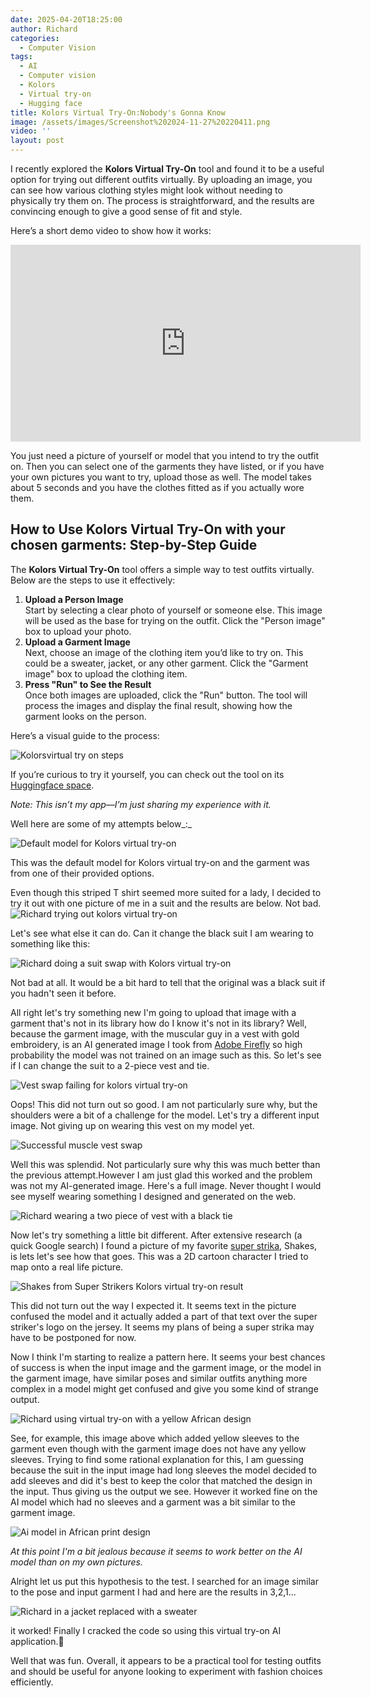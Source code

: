 ```yaml
---
date: 2025-04-20T18:25:00
author: Richard
categories:
  - Computer Vision
tags:
  - AI
  - Computer vision
  - Kolors
  - Virtual try-on
  - Hugging face
title: Kolors Virtual Try-On:Nobody's Gonna Know
image: /assets/images/Screenshot%202024-11-27%20220411.png
video: ''
layout: post
---
```

I recently explored the **Kolors Virtual Try-On** tool and found it to be a useful option for trying out different outfits virtually. By uploading an image, you can see how various clothing styles might look without needing to physically try them on. The process is straightforward, and the results are convincing enough to give a good sense of fit and style.

Here’s a short demo video to show how it works:

<iframe width="560" height="315" src="https://www.youtube.com/embed/NE3VyGCqMLU" title="YouTube video player" frameborder="0" allow="accelerometer; autoplay; clipboard-write; encrypted-media; gyroscope; picture-in-picture; web-share" allowfullscreen></iframe>

You just need a picture of yourself or model that you intend to try the outfit on. Then you can select one of the garments they have listed, or if you have your own pictures you want to try, upload those as well. The model takes about 5 seconds and you have the clothes fitted as if you actually wore them.

## How to Use Kolors Virtual Try-On with your chosen garments: Step-by-Step Guide

The **Kolors Virtual Try-On** tool offers a simple way to test outfits virtually. Below are the steps to use it effectively:

1. **Upload a Person Image**  
   Start by selecting a clear photo of yourself or someone else. This image will be used as the base for trying on the outfit. Click the "Person image" box to upload your photo.
2. **Upload a Garment Image**  
   Next, choose an image of the clothing item you’d like to try on. This could be a sweater, jacket, or any other garment. Click the "Garment image" box to upload the clothing item.
3. **Press "Run" to See the Result**  
   Once both images are uploaded, click the "Run" button. The tool will process the images and display the final result, showing how the garment looks on the person.

Here’s a visual guide to the process:

![Kolorsvirtual try on steps](/assets/images/Screenshot%202024-11-27%20220411.png "Kolorsvirtual try on steps")

If you’re curious to try it yourself, you can check out the tool on its [Huggingface space](https://huggingface.co/spaces/Kwai-Kolors/Kolors-Virtual-Try-On). 

_Note: This isn’t my app—I’m just sharing my experience with it._

Well here are some of my attempts below\_:\_

![Default model for Kolors virtual try-on](blob:https://rdjarbeng.github.io/5a39bbef-ba35-4f10-a197-ee162f0cc479)

This was the default model for Kolors virtual try-on and the garment was from one of their provided options.

Even though this striped T shirt seemed more suited for a lady, I decided to try it out with one picture of me in a suit and the results are below. Not bad.![Richard trying out kolors virtual try-on](blob:https://rdjarbeng.github.io/0ddc463e-cd4b-4df2-9b7b-f1e71df8abfb "Richard trying out kolors virtual try-on")

Let's see what else it can do. Can it change the black suit I am wearing to something like this:

![Richard doing a suit swap with Kolors virtual try-on](blob:https://rdjarbeng.github.io/18d3b734-91e0-4489-8b6c-d2c8d515ec53 "Richard doing a suit swap with Kolors virtual try-on")

Not bad at all. It would be a bit hard to tell that the original was a black suit if you hadn't seen it before.

All right let's try something new I'm going to upload that image with a garment that's not in its library how do I know it's not in its library? Well, because the garment image, with the muscular guy in a vest with gold embroidery, is an AI generated image I took from [Adobe Firefly](https://www.adobe.com/products/firefly.html) so high probability the model was not trained on an image such as this. So let's see if I can change the suit to a 2-piece vest and tie.

![Vest swap failing for kolors virtual try-on](blob:https://rdjarbeng.github.io/2bed158b-5716-4cad-9d71-ef0376467a1e "Vest swap failing for kolors virtual try-on")

Oops! This did not turn out so good. I am not particularly sure why, but the shoulders were a bit of a challenge for the model. Let's try a different input image. Not giving up on wearing this vest on my model yet.

![Successful muscle vest swap](blob:https://rdjarbeng.github.io/118959b4-490c-470b-8911-744e0f23f12c "Successful muscle vest swap")

Well this was splendid. Not particularly sure why this was much better than the previous attempt.However I am just glad this worked and the problem was not my AI-generated image. Here's a full image. Never thought I would see myself wearing something I designed and generated on the web.

![Richard wearing a two piece of vest with a black tie](/assets/images/kolors_muscle_vest_swap_final.png "Richard wearing a two piece of vest with a black tie")

Now let's try something a little bit different. After extensive research (a quick Google search) I found a picture of my favorite [super strika](https://www.youtube.com/user/TheSupaStrikas), Shakes, is lets let's see how that goes. This was a 2D cartoon character I tried to map onto a real life picture.

![Shakes from Super Strikers Kolors virtual try-on result](/assets/images/kolors_super_strikas.png "Shakes from Super Strikers Kolors virtual try-on result")

This did not turn out the way I expected it. It seems text in the picture confused the model and it actually added a part of that text over the super striker's logo on the jersey. It seems my plans of being a super strika may have to be postponed for now.

Now I think I'm starting to realize a pattern here. It seems your best chances of success is when the input image and the garment image, or the model in the garment image, have similar poses and similar outfits anything more complex in a model might get confused and give you some kind of strange output.

![Richard using virtual try-on with a yellow African design](/assets/images/kolors_yellow_africa.png "Richard using virtual try-on with a yellow African design")

See, for example, this image above which added yellow sleeves to the garment even though with the garment image does not have any yellow sleeves. Trying to find some rational explanation for this, I am guessing because the suit in the input image had long sleeves the model decided to add sleeves and did it's best to keep the color that matched the design in the input. Thus giving us the output we see. However it worked fine on the AI model which had no sleeves and a garment was a bit similar to the garment image.

![Ai model in African print design](/assets/images/kolors_yellow_africa_model.png "Ai model in African print design")

_&#32;At this point I'm a bit jealous because it seems to work better on the AI model than on my own pictures._

Alright let us put this hypothesis to the test. I searched for an image similar to the pose and input garment I had and here are the results in 3,2,1...

![Richard in a jacket replaced with a sweater](/assets/images/kolors_sweater_model.png "Richard in a jacket replaced with a sweater")

it worked! Finally I cracked the code so using this virtual try-on AI application.🥳

Well that was fun. Overall, it appears to be a practical tool for testing outfits and should be useful for anyone looking to experiment with fashion choices efficiently.
